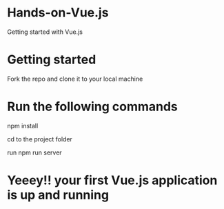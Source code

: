 # Hands-on-Vue.js
Getting started with Vue.js

# Getting started
Fork the repo and clone it  to your local machine

# Run the following commands
 npm install
 
 cd to the project folder
 
 run npm run server

# Yeeey!! your first Vue.js application is up and running
